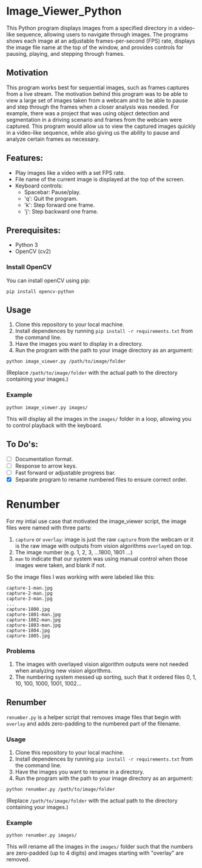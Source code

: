 # Image_Viewer_Python

This Python program displays images from a specified directory in a video-like sequence, allowing users to navigate through images. The programs shows each image at an adjustable frames-per-second (FPS) rate, displays the image file name at the top of the window, and provides controls for pausing, playing, and stepping through frames. 

## Motivation

This program works best for sequential images, such as frames captures from a live stream. The motivation behind this program was to be able to view a large set of images taken from a webcam and to be able to pause and step through the frames when a closer analysis was needed. For example, there was a project that was using object detection and segmentation in a driving scenario and frames from the webcam were captured. This program would allow us to view the captured images quickly in a video-like sequence, while also giving us the ability to pause and analyze certain frames as necessary. 

## Features:

- Play images like a video with a set FPS rate. 
- File name of the current image is displayed at the top of the screen. 
- Keyboard controls:
    - Spacebar: Pause/play.
    - 'q': Quit the program.
    - 'k': Step forward one frame.
    - 'j': Step backward one frame. 

## Prerequisites:

- Python 3
- OpenCV (cv2)

### Install OpenCV

You can install openCV using pip:

```
pip install opencv-python
```

## Usage

1. Clone this repository to your local machine. 
2. Install dependences by running `pip install -r requirements.txt` from the command line.
3. Have the images you want to display in a directory.
4. Run the program with the path to your image directory as an argument:
```
python image_viewer.py /path/to/image/folder
```

(Replace `/path/to/image/folder` with the actual path to the directory containing your images.)

### Example

```
python image_viewer.py images/
```
This will display all the images in the `images/` folder in a loop, allowing you to control playback with the keyboard. 

## To Do's:
 
- [ ] Documentation format.
- [ ] Response to arrow keys. 
- [ ] Fast forward or adjustable progress bar. 
- [x] Separate program to rename numbered files to ensure correct order. 

# Renumber

For my intial use case that motivated the image_viewer script, the image files were named with three parts:

1. `capture` or `overlay`: image is just the raw `capture` from the webcam or it is the raw image with outputs from vision algorithms `overlay`ed on top. 
2. The image number (e.g. 1, 2, 3, ...1800, 1801 ...)
3. `man` to indicate that our system was using manual control when those images were taken, and blank if not. 

So the image files I was working with were labeled like this:

```
capture-1-man.jpg
capture-2-man.jpg
capture-3-man.jpg
...
capture-1800.jpg
capture-1801-man.jpg
capture-1802-man.jpg
capture-1803-man.jpg
capture-1804.jpg
capture-1805.jpg
```

### Problems

1. The images with overlayed vision algorithm outputs were not needed when analyzing new vision algorithms. 
2. The numbering system messed up sorting, such that it ordered files 0, 1, 10, 100, 1000, 1001, 1002...

## Renumber

`renumber.py` is a helper script that removes image files that begin with `overlay` and adds zero-padding to the numbered part of the filename. 

### Usage

1. Clone this repository to your local machine. 
2. Install dependences by running `pip install -r requirements.txt` from the command line.
3. Have the images you want to rename in a directory.
4. Run the program with the path to your image directory as an argument:
```
python renumber.py /path/to/image/folder
```

(Replace `/path/to/image/folder` with the actual path to the directory containing your images.)

### Example

```
python renumber.py images/
```
This will rename all the images in the `images/` folder such that the numbers are zero-padded (up to 4 digits) and images starting with "overlay" are removed.  